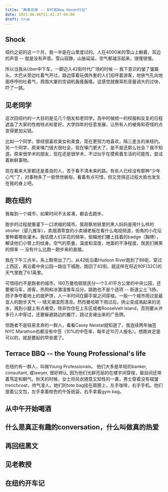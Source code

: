 ```yaml
---
title: "再来东岸 -- NYC和New Haven行记"
date: 2021-06-06T11:41:37-04:00
draft: true
---
```

## Shock
纽约之前的这一个月，我一半是在山里度过的。人在4000米的雪山上躺着，耳边的声音 -- 就是没有声音。雪山寂静，山脉延延，空气都凝冻起来，很慢很慢。

所以当我从Uber中下车，一脚迈入42街时代广场的时候 -- 我下意识的皱了皱眉头。大巴从旁边吐着气开过，路边穿着玩偶外套的人们招呼着游客，地铁气孔向地面呼呼的吐着气，周围大厦的空调机轰隆轰隆。这感觉就像耳机音量调大的过快，吓了一跳。

## 见老同学
这次回纽约的一大目的是见几个朋友和老同学。高中时候统一的校服和反复的日程遮盖了大家的性格特点和爱好。大学四年的任意发展，让所有人的棱角和奇怪的点变得更加尖锐。

比如一个同学，曾经很喜欢美女和美食，现在更努力地喜欢，隔三差五的来纽约。另一个同学，原来嗓门很大很社会，现在嗓门更大了。是不是还那么社会？我不知道。原来很学术的朋友，现在还是很学术，不过似乎在摸索着生活的可能性，尝试着新鲜事物。

现在看来大家都还是善良的人，苦于看不清未来的路。有些人已经没有那种“少年心气”了，对事物多了一些愤世嫉俗，看着有点可惜，但又觉得这过程大抵也发生在我的身上吧。

## 跑在纽约
我每到一个城市，如果时间不太紧凑，都会去跑步。

跑步的过程就像灌下一口浓缩的城市。我观察地铁里的黑人妈妈是用什么样的stroller（婴儿推车），卖烟酒零食的小卖铺老板在看什么电视频道，街角的小花坛里种着哪些灌木。我估摸人们买花的频率，偷瞄他们腰上挂着的badge（胸牌），解读他们小臂上的纹身。空气的质量，温度和湿度，地面的干净程度，居民们微笑的频率 -- 没有什么比跑一趟步来的直接。

我在下午三点半，系上鞋带出了门，从42街沿着Hudson River跑到了86街，穿过上西区，再沿着中央公园一路往下城跑，跑回了42街。就这样在将近90F(32C)的天气里跑了6.1英里。

可惜纽约不是跑者的城市。160万曼哈顿居民分一个3.41平方公里的中央公园，还要被马车，游客，热狗和冰激凌推车瓜分。路跑也不是个选项 -- 街道尘土飞扬，鸽子争夺着地上的披萨饼，人一半时间在脚手架之间穿梭。一般一个城市雨过是最宜人的跑步天气 -- 晴天潮湿而清凉。然而曼哈顿下雨过后，扬尘变成溅起来的泥水，溅到小腿上有点难受。除非你住在上东区或者Rooselvelt Island，否则要从许多行人中穿过，还要躲避路边的餐厅，跳过支棱出来的广告牌。

但跑者不是轻易言弃的一群人，看看Casey Neistat就知道了，我连续两年抽签NYC Marathon也都没有中签（10%的中签率，每年近10万人报名）。想跑肯定是可以的，就是要起的早些罢了。

## Terrace BBQ -- the Young Professional's life 
在纽约有一群人，叫做Young Professionals。
他们大多是年轻的banker, consultant, 或lawyer, 很好辨认, 因为他们光鲜亮丽的在楼宇间穿梭，眉目间还带着笃定和朝气。秋天的时候，女士将风衣随意又知性的一裹，男士穿着没有褶皱trenchcoat，帅气凌人。她们的tote bag挂在肩膀上，左手咖啡，右手手机。他们提着公文包，左手拿着棕色的午饭纸袋，右手拿着gym bag。


## 从中午开始喝酒

## 什么是真正有趣的conversation，什么叫做真的热爱 

## 再回纽黑文

## 见老教授 

## 在纽约开车记 
